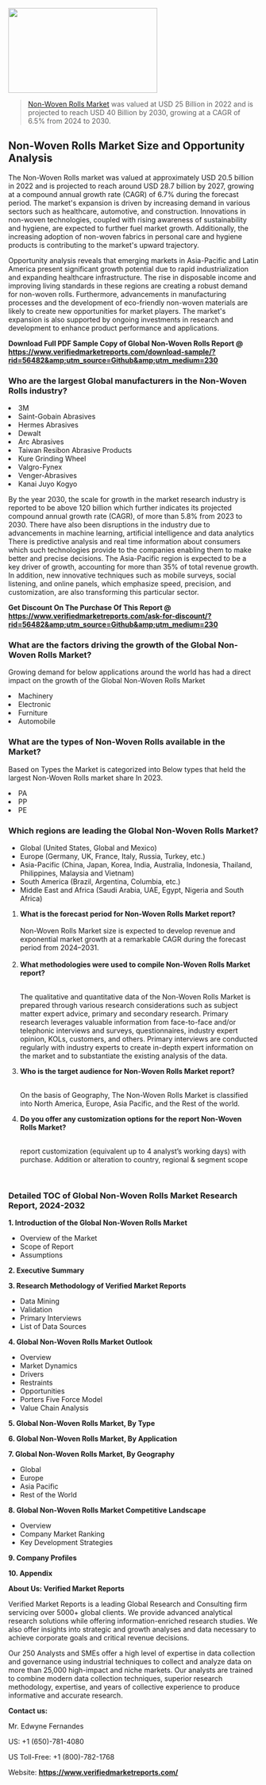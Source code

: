 <img src="https://ffe5etoiles.com/wp-content/uploads/2024/12/MST1-300x171.png" alt="" width="300" height="171" class="alignnone size-medium wp-image-20088" /><blockquote><p><p><a href="https://www.verifiedmarketreports.com/download-sample/?rid=56482&utm_source=Github&utm_medium=230" target="_blank">Non-Woven Rolls Market</a> was valued at USD 25 Billion in 2022 and is projected to reach USD 40 Billion by 2030, growing at a CAGR of 6.5% from 2024 to 2030.</p></blockquote><p><h2>Non-Woven Rolls Market Size and Opportunity Analysis</h2><p>The Non-Woven Rolls market was valued at approximately USD 20.5 billion in 2022 and is projected to reach around USD 28.7 billion by 2027, growing at a compound annual growth rate (CAGR) of 6.7% during the forecast period. The market's expansion is driven by increasing demand in various sectors such as healthcare, automotive, and construction. Innovations in non-woven technologies, coupled with rising awareness of sustainability and hygiene, are expected to further fuel market growth. Additionally, the increasing adoption of non-woven fabrics in personal care and hygiene products is contributing to the market's upward trajectory.</p><p>Opportunity analysis reveals that emerging markets in Asia-Pacific and Latin America present significant growth potential due to rapid industrialization and expanding healthcare infrastructure. The rise in disposable income and improving living standards in these regions are creating a robust demand for non-woven rolls. Furthermore, advancements in manufacturing processes and the development of eco-friendly non-woven materials are likely to create new opportunities for market players. The market's expansion is also supported by ongoing investments in research and development to enhance product performance and applications.</p></p><p class=""><strong>Download Full PDF Sample Copy of Global Non-Woven Rolls Report @ <a href="https://www.verifiedmarketreports.com/download-sample/?rid=56482&amp;utm_source=Github&amp;utm_medium=230" target="_blank">https://www.verifiedmarketreports.com/download-sample/?rid=56482&amp;utm_source=Github&amp;utm_medium=230</a></strong></p><h3 id="" class="">Who are the largest Global manufacturers in the Non-Woven Rolls industry?</h3><p><li>3M</li><li> Saint-Gobain Abrasives</li><li> Hermes Abrasives</li><li> Dewalt</li><li> Arc Abrasives</li><li> Taiwan Resibon Abrasive Products</li><li> Kure Grinding Wheel</li><li> Valgro-Fynex</li><li> Venger-Abrasives</li><li> Kanai Juyo Kogyo</li></p><div class=""><div class="" dir="" data-message-author-role="" data-message-id="" data-message-model-slug=""><div class=""><div class=""><div class=""><div class="" dir="" data-message-author-role="" data-message-id="" data-message-model-slug=""><div class=""><div class=""><p>By the year 2030, the scale for growth in the market research industry is reported to be above 120 billion which further indicates its projected compound annual growth rate (CAGR), of more than 5.8% from 2023 to 2030. There have also been disruptions in the industry due to advancements in machine learning, artificial intelligence and data analytics There is predictive analysis and real time information about consumers which such technologies provide to the companies enabling them to make better and precise decisions. The Asia-Pacific region is expected to be a key driver of growth, accounting for more than 35% of total revenue growth. In addition, new innovative techniques such as mobile surveys, social listening, and online panels, which emphasize speed, precision, and customization, are also transforming this particular sector.</p><p><strong>Get Discount On The Purchase Of This Report @&nbsp; <a href="https://www.verifiedmarketreports.com/ask-for-discount/?rid=56482&amp;utm_source=Github&amp;utm_medium=230" target="_blank">https://www.verifiedmarketreports.com/ask-for-discount/?rid=56482&amp;utm_source=Github&amp;utm_medium=230</a></strong></p></div></div></div></div></div></div></div></div><h3 id="" class="">What are the factors driving the growth of the Global Non-Woven Rolls Market?</h3><p id="" class="">Growing demand for below applications around the world has had a direct impact on the growth of the Global Non-Woven Rolls Market</p><p id="" class=""><li>Machinery</li><li> Electronic</li><li> Furniture</li><li> Automobile</li></p><h3 id="" class="">What are the types of Non-Woven Rolls available in the Market?</h3><p id="" class="">Based on Types the Market is categorized into Below types that held the largest Non-Woven Rolls market share In 2023.</p><p id="" class=""><li>PA</li><li> PP</li><li> PE</li></p><h3 id="" class="">Which regions are leading the Global Non-Woven Rolls Market?</h3><ul><li>Global (United States, Global and Mexico)</li><li>Europe (Germany, UK, France, Italy, Russia, Turkey, etc.)</li><li>Asia-Pacific (China, Japan, Korea, India, Australia, Indonesia, Thailand, Philippines, Malaysia and Vietnam)</li><li>South America (Brazil, Argentina, Columbia, etc.)</li><li>Middle East and Africa (Saudi Arabia, UAE, Egypt, Nigeria and South Africa)</li></ul><p><ol><li><strong>What is the forecast period for Non-Woven Rolls Market report?<br /></strong><br /><span data-sheets-root="1" data-sheets-value="{&quot;1&quot;:2,&quot;2&quot;:&quot;XXXX size is expected to develop revenue and exponential market growth at a remarkable CAGR during the forecast period from 2024&ndash;2030.&quot;}" data-sheets-userformat="{&quot;2&quot;:12674,&quot;4&quot;:{&quot;1&quot;:2,&quot;2&quot;:16776960},&quot;10&quot;:2,&quot;11&quot;:0,&quot;15&quot;:&quot;Arial&quot;,&quot;16&quot;:12}">Non-Woven Rolls Market size is expected to develop revenue and exponential market growth at a remarkable CAGR during the forecast period from 2024&ndash;2031.</span><br /><br /></li><li><strong>What methodologies were used to compile Non-Woven Rolls Market report?<br /><br /></strong><p>The qualitative and quantitative data of the&nbsp;Non-Woven Rolls Market is prepared through various research considerations such as subject matter expert advice, primary and secondary research. Primary research leverages valuable information from face-to-face and/or telephonic interviews and surveys, questionnaires, industry expert opinion, KOLs, customers, and others. Primary interviews are conducted regularly with industry experts to create in-depth expert information on the market and to substantiate the existing analysis of the data.&nbsp;</p></li><li><strong>Who is the target audience for Non-Woven Rolls Market report?<br /><br /></strong><p>On the basis of Geography, The&nbsp;Non-Woven Rolls Market is classified into North America, Europe, Asia Pacific, and the Rest of the world.</p></li><li><strong>Do you offer any customization options for the report Non-Woven Rolls Market?<br /><br /></strong><p>report customization (equivalent up to 4 analyst&rsquo;s working days) with purchase. Addition or alteration to country, regional &amp; segment scope</p><p>&nbsp;</p></li></ol></p><h3 id="" class="">Detailed TOC of Global Non-Woven Rolls Market Research Report, 2024-2032</h3><p id="" class=""><strong>1. Introduction of the Global Non-Woven Rolls Market</strong></p><ul><li>Overview of the Market</li><li>Scope of Report</li><li>Assumptions</li></ul><p id="" class=""><strong>2. Executive Summary</strong></p><p id="" class=""><strong>3. Research Methodology of&nbsp;Verified Market Reports</strong></p><ul><li>Data Mining</li><li>Validation</li><li>Primary Interviews</li><li>List of Data Sources</li></ul><p id="" class=""><strong>4. Global Non-Woven Rolls Market Outlook</strong></p><ul><li>Overview</li><li>Market Dynamics</li><li>Drivers</li><li>Restraints</li><li>Opportunities</li><li>Porters Five Force Model</li><li>Value Chain Analysis</li></ul><p id="" class=""><strong>5. Global Non-Woven Rolls Market, By&nbsp;Type</strong></p><p id="" class=""><strong>6. Global Non-Woven Rolls Market, By Application</strong></p><p id="" class=""><strong>7. Global Non-Woven Rolls Market, By Geography</strong></p><ul><li>Global</li><li>Europe</li><li>Asia Pacific</li><li>Rest of the World</li></ul><p id="" class=""><strong>8. Global Non-Woven Rolls Market Competitive Landscape</strong></p><ul><li>Overview</li><li>Company Market Ranking</li><li>Key Development Strategies</li></ul><p id="" class=""><strong>9. Company Profiles</strong></p><p id="" class=""><strong>10. Appendix</strong></p><p id="" class=""><strong>About Us: Verified Market Reports</strong></p><p id="" class="">Verified Market Reports is a leading Global Research and Consulting firm servicing over 5000+ global clients. We provide advanced analytical research solutions while offering information-enriched research studies. We also offer insights into strategic and growth analyses and data necessary to achieve corporate goals and critical revenue decisions.</p><p id="" class="">Our 250 Analysts and SMEs offer a high level of expertise in data collection and governance using industrial techniques to collect and analyze data on more than 25,000 high-impact and niche markets. Our analysts are trained to combine modern data collection techniques, superior research methodology, expertise, and years of collective experience to produce informative and accurate research.</p><p id="" class=""><strong>Contact us:</strong></p><p id="" class="">Mr. Edwyne Fernandes</p><p id="" class="">US: +1 (650)-781-4080</p><p id="" class="">US Toll-Free: +1 (800)-782-1768</p><p id="" class="">Website: <a target="" data-test-app-aware-link=""><strong>https://www.verifiedmarketreports.com/</strong></a></p>
